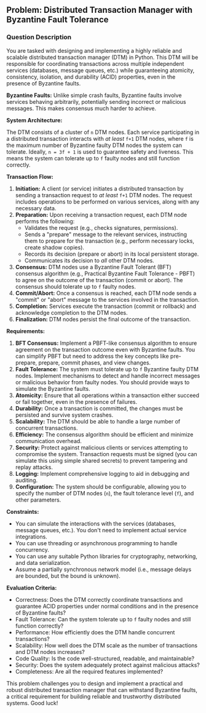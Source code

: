 ## Problem: Distributed Transaction Manager with Byzantine Fault Tolerance

### Question Description

You are tasked with designing and implementing a highly reliable and scalable distributed transaction manager (DTM) in Python. This DTM will be responsible for coordinating transactions across multiple independent services (databases, message queues, etc.) while guaranteeing atomicity, consistency, isolation, and durability (ACID) properties, even in the presence of Byzantine faults.

**Byzantine Faults:** Unlike simple crash faults, Byzantine faults involve services behaving arbitrarily, potentially sending incorrect or malicious messages. This makes consensus much harder to achieve.

**System Architecture:**

The DTM consists of a cluster of `n` DTM nodes. Each service participating in a distributed transaction interacts with *at least* `f+1` DTM nodes, where `f` is the maximum number of Byzantine faulty DTM nodes the system can tolerate. Ideally, `n = 3f + 1` is used to guarantee safety and liveness. This means the system can tolerate up to `f` faulty nodes and still function correctly.

**Transaction Flow:**

1.  **Initiation:** A client (or service) initiates a distributed transaction by sending a transaction request to *at least* `f+1` DTM nodes. The request includes operations to be performed on various services, along with any necessary data.
2.  **Preparation:** Upon receiving a transaction request, each DTM node performs the following:
    *   Validates the request (e.g., checks signatures, permissions).
    *   Sends a "prepare" message to the relevant services, instructing them to prepare for the transaction (e.g., perform necessary locks, create shadow copies).
    *   Records its decision (prepare or abort) in its local persistent storage.
    *   Communicates its decision to *all* other DTM nodes.
3.  **Consensus:** DTM nodes use a Byzantine Fault Tolerant (BFT) consensus algorithm (e.g., Practical Byzantine Fault Tolerance - PBFT) to agree on the outcome of the transaction (commit or abort). The consensus should tolerate up to `f` faulty nodes.
4.  **Commit/Abort:** Once a consensus is reached, each DTM node sends a "commit" or "abort" message to the services involved in the transaction.
5.  **Completion:** Services execute the transaction (commit or rollback) and acknowledge completion to the DTM nodes.
6.  **Finalization:** DTM nodes persist the final outcome of the transaction.

**Requirements:**

1.  **BFT Consensus:** Implement a PBFT-like consensus algorithm to ensure agreement on the transaction outcome even with Byzantine faults. You can simplify PBFT but need to address the key concepts like pre-prepare, prepare, commit phases, and view changes.
2.  **Fault Tolerance:** The system must tolerate up to `f` Byzantine faulty DTM nodes. Implement mechanisms to detect and handle incorrect messages or malicious behavior from faulty nodes. You should provide ways to simulate the Byzantine faults.
3.  **Atomicity:** Ensure that all operations within a transaction either succeed or fail together, even in the presence of failures.
4.  **Durability:** Once a transaction is committed, the changes must be persisted and survive system crashes.
5.  **Scalability:** The DTM should be able to handle a large number of concurrent transactions.
6.  **Efficiency:** The consensus algorithm should be efficient and minimize communication overhead.
7.  **Security:** Protect against malicious clients or services attempting to compromise the system. Transaction requests must be signed (you can simulate this using simple shared secrets) to prevent tampering and replay attacks.
8.  **Logging:** Implement comprehensive logging to aid in debugging and auditing.
9.  **Configuration:** The system should be configurable, allowing you to specify the number of DTM nodes (`n`), the fault tolerance level (`f`), and other parameters.

**Constraints:**

*   You can simulate the interactions with the services (databases, message queues, etc.). You don't need to implement actual service integrations.
*   You can use threading or asynchronous programming to handle concurrency.
*   You can use any suitable Python libraries for cryptography, networking, and data serialization.
*   Assume a partially synchronous network model (i.e., message delays are bounded, but the bound is unknown).

**Evaluation Criteria:**

*   Correctness: Does the DTM correctly coordinate transactions and guarantee ACID properties under normal conditions and in the presence of Byzantine faults?
*   Fault Tolerance: Can the system tolerate up to `f` faulty nodes and still function correctly?
*   Performance: How efficiently does the DTM handle concurrent transactions?
*   Scalability: How well does the DTM scale as the number of transactions and DTM nodes increases?
*   Code Quality: Is the code well-structured, readable, and maintainable?
*   Security: Does the system adequately protect against malicious attacks?
*   Completeness: Are all the required features implemented?

This problem challenges you to design and implement a practical and robust distributed transaction manager that can withstand Byzantine faults, a critical requirement for building reliable and trustworthy distributed systems. Good luck!
